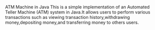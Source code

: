 ATM Machine in Java
This is a simple implementation of an Automated Teller Machine (ATM) system  in Java.It allows users to perform various transactions such as viewing transaction history,withdrawing money,depositing money,and  transferring money to others users.
